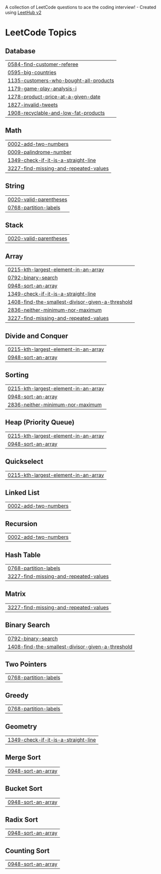 A collection of LeetCode questions to ace the coding interview! - Created using [LeetHub v2](https://github.com/arunbhardwaj/LeetHub-2.0)
<!---LeetCode Topics Start-->
# LeetCode Topics
## Database
|  |
| ------- |
| [0584-find-customer-referee](https://github.com/likhithareddy0507/leetcode/tree/master/0584-find-customer-referee) |
| [0595-big-countries](https://github.com/likhithareddy0507/leetcode/tree/master/0595-big-countries) |
| [1135-customers-who-bought-all-products](https://github.com/likhithareddy0507/leetcode/tree/master/1135-customers-who-bought-all-products) |
| [1179-game-play-analysis-i](https://github.com/likhithareddy0507/leetcode/tree/master/1179-game-play-analysis-i) |
| [1278-product-price-at-a-given-date](https://github.com/likhithareddy0507/leetcode/tree/master/1278-product-price-at-a-given-date) |
| [1827-invalid-tweets](https://github.com/likhithareddy0507/leetcode/tree/master/1827-invalid-tweets) |
| [1908-recyclable-and-low-fat-products](https://github.com/likhithareddy0507/leetcode/tree/master/1908-recyclable-and-low-fat-products) |
## Math
|  |
| ------- |
| [0002-add-two-numbers](https://github.com/likhithareddy0507/leetcode/tree/master/0002-add-two-numbers) |
| [0009-palindrome-number](https://github.com/likhithareddy0507/leetcode/tree/master/0009-palindrome-number) |
| [1349-check-if-it-is-a-straight-line](https://github.com/likhithareddy0507/leetcode/tree/master/1349-check-if-it-is-a-straight-line) |
| [3227-find-missing-and-repeated-values](https://github.com/likhithareddy0507/leetcode/tree/master/3227-find-missing-and-repeated-values) |
## String
|  |
| ------- |
| [0020-valid-parentheses](https://github.com/likhithareddy0507/leetcode/tree/master/0020-valid-parentheses) |
| [0768-partition-labels](https://github.com/likhithareddy0507/leetcode/tree/master/0768-partition-labels) |
## Stack
|  |
| ------- |
| [0020-valid-parentheses](https://github.com/likhithareddy0507/leetcode/tree/master/0020-valid-parentheses) |
## Array
|  |
| ------- |
| [0215-kth-largest-element-in-an-array](https://github.com/likhithareddy0507/leetcode/tree/master/0215-kth-largest-element-in-an-array) |
| [0792-binary-search](https://github.com/likhithareddy0507/leetcode/tree/master/0792-binary-search) |
| [0948-sort-an-array](https://github.com/likhithareddy0507/leetcode/tree/master/0948-sort-an-array) |
| [1349-check-if-it-is-a-straight-line](https://github.com/likhithareddy0507/leetcode/tree/master/1349-check-if-it-is-a-straight-line) |
| [1408-find-the-smallest-divisor-given-a-threshold](https://github.com/likhithareddy0507/leetcode/tree/master/1408-find-the-smallest-divisor-given-a-threshold) |
| [2836-neither-minimum-nor-maximum](https://github.com/likhithareddy0507/leetcode/tree/master/2836-neither-minimum-nor-maximum) |
| [3227-find-missing-and-repeated-values](https://github.com/likhithareddy0507/leetcode/tree/master/3227-find-missing-and-repeated-values) |
## Divide and Conquer
|  |
| ------- |
| [0215-kth-largest-element-in-an-array](https://github.com/likhithareddy0507/leetcode/tree/master/0215-kth-largest-element-in-an-array) |
| [0948-sort-an-array](https://github.com/likhithareddy0507/leetcode/tree/master/0948-sort-an-array) |
## Sorting
|  |
| ------- |
| [0215-kth-largest-element-in-an-array](https://github.com/likhithareddy0507/leetcode/tree/master/0215-kth-largest-element-in-an-array) |
| [0948-sort-an-array](https://github.com/likhithareddy0507/leetcode/tree/master/0948-sort-an-array) |
| [2836-neither-minimum-nor-maximum](https://github.com/likhithareddy0507/leetcode/tree/master/2836-neither-minimum-nor-maximum) |
## Heap (Priority Queue)
|  |
| ------- |
| [0215-kth-largest-element-in-an-array](https://github.com/likhithareddy0507/leetcode/tree/master/0215-kth-largest-element-in-an-array) |
| [0948-sort-an-array](https://github.com/likhithareddy0507/leetcode/tree/master/0948-sort-an-array) |
## Quickselect
|  |
| ------- |
| [0215-kth-largest-element-in-an-array](https://github.com/likhithareddy0507/leetcode/tree/master/0215-kth-largest-element-in-an-array) |
## Linked List
|  |
| ------- |
| [0002-add-two-numbers](https://github.com/likhithareddy0507/leetcode/tree/master/0002-add-two-numbers) |
## Recursion
|  |
| ------- |
| [0002-add-two-numbers](https://github.com/likhithareddy0507/leetcode/tree/master/0002-add-two-numbers) |
## Hash Table
|  |
| ------- |
| [0768-partition-labels](https://github.com/likhithareddy0507/leetcode/tree/master/0768-partition-labels) |
| [3227-find-missing-and-repeated-values](https://github.com/likhithareddy0507/leetcode/tree/master/3227-find-missing-and-repeated-values) |
## Matrix
|  |
| ------- |
| [3227-find-missing-and-repeated-values](https://github.com/likhithareddy0507/leetcode/tree/master/3227-find-missing-and-repeated-values) |
## Binary Search
|  |
| ------- |
| [0792-binary-search](https://github.com/likhithareddy0507/leetcode/tree/master/0792-binary-search) |
| [1408-find-the-smallest-divisor-given-a-threshold](https://github.com/likhithareddy0507/leetcode/tree/master/1408-find-the-smallest-divisor-given-a-threshold) |
## Two Pointers
|  |
| ------- |
| [0768-partition-labels](https://github.com/likhithareddy0507/leetcode/tree/master/0768-partition-labels) |
## Greedy
|  |
| ------- |
| [0768-partition-labels](https://github.com/likhithareddy0507/leetcode/tree/master/0768-partition-labels) |
## Geometry
|  |
| ------- |
| [1349-check-if-it-is-a-straight-line](https://github.com/likhithareddy0507/leetcode/tree/master/1349-check-if-it-is-a-straight-line) |
## Merge Sort
|  |
| ------- |
| [0948-sort-an-array](https://github.com/likhithareddy0507/leetcode/tree/master/0948-sort-an-array) |
## Bucket Sort
|  |
| ------- |
| [0948-sort-an-array](https://github.com/likhithareddy0507/leetcode/tree/master/0948-sort-an-array) |
## Radix Sort
|  |
| ------- |
| [0948-sort-an-array](https://github.com/likhithareddy0507/leetcode/tree/master/0948-sort-an-array) |
## Counting Sort
|  |
| ------- |
| [0948-sort-an-array](https://github.com/likhithareddy0507/leetcode/tree/master/0948-sort-an-array) |
<!---LeetCode Topics End-->